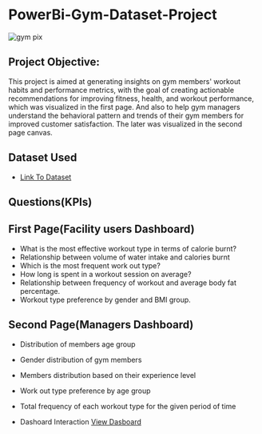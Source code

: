 # PowerBi-Gym-Dataset-Project
![gym pix](https://github.com/user-attachments/assets/596306b1-a48b-402b-a08a-c7282dffdb25)

## Project Objective:

This project is aimed at generating insights on gym members' workout habits and performance metrics, with the goal of
creating actionable recommendations for improving fitness, health, and workout performance, which was visualized in the first page. And also to help gym managers understand the behavioral pattern and trends of their gym members for improved customer satisfaction. The later was visualized in the second page canvas.
## Dataset Used

- <a href="https://github.com/ahanspaschal/PowerBi-Gym-Dataset-Project/blob/main/gym_members_exercise_tracking_synthetic_data.csv">Link To Dataset</a>
## Questions(KPIs)

## First Page(Facility users Dashboard)
- What is the most effective workout type in terms of calorie burnt?
- Relationship between volume of water intake and calories burnt
- Which is the most frequent work out type?
- How long is spent in a workout session on average? 
- Relationship between frequency of workout and average body fat percentage.
- Workout type preference by gender and BMI group.

## Second Page(Managers Dashboard)
- Distribution of members age group
- Gender distribution of gym members
- Members distribution based on their experience level
- Work out type preference by age group
- Total frequency of each workout type for the given period of time

- Dashoard Interaction <a href="https://1drv.ms/u/c/2ffbe0b0e58b637b/Ecf-vH81wdVEif4GWzq8J-IBHIq4tSYVN5ddqvOsw3lqiQ?e=BgPkOR">View Dasboard</a>
